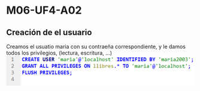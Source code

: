 # M06-UF4-A02

## Creación de el usuario

Creamos el usuatio maria con su contraeña correspondiente, y le damos todos los privilegios, (lectura, escritura, ...) 
![alt text](image.png)